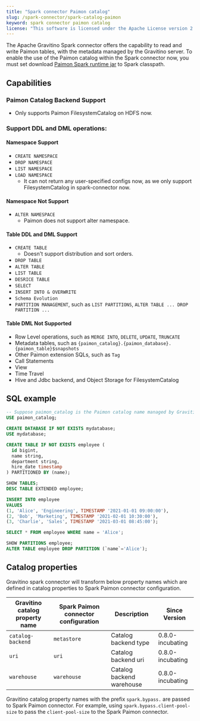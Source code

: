 ```yaml
---
title: "Spark connector Paimon catalog"
slug: /spark-connector/spark-catalog-paimon
keyword: spark connector paimon catalog
license: "This software is licensed under the Apache License version 2."
---
```


The Apache Gravitino Spark connector offers the capability to read and write Paimon tables, with the metadata managed by the Gravitino server. To enable the use of the Paimon catalog within the Spark connector now, you must set download [Paimon Spark runtime jar](https://paimon.apache.org/docs/0.8/spark/quick-start/#preparation) to Spark classpath.

## Capabilities

### Paimon Catalog Backend Support 

- Only supports Paimon FilesystemCatalog on HDFS now.

### Support DDL and DML operations:

#### Namespace Support

- `CREATE NAMESPACE`
- `DROP NAMESPACE`
- `LIST NAMESPACE`
- `LOAD NAMESPACE`
  - It can not return any user-specified configs now, as we only support FilesystemCatalog in spark-connector now.

#### Namespace Not Support

- `ALTER NAMESPACE`
  - Paimon does not support alter namespace.

#### Table DDL and DML Support

- `CREATE TABLE`
  - Doesn't support distribution and sort orders.
- `DROP TABLE`
- `ALTER TABLE`
- `LIST TABLE`
- `DESRICE TABLE`
- `SELECT`
- `INSERT INTO & OVERWRITE`
- `Schema Evolution`
- `PARTITION MANAGEMENT`, such as `LIST PARTITIONS`, `ALTER TABLE ... DROP PARTITION ...`

#### Table DML Not Supported

- Row Level operations, such as `MERGE INTO`, `DELETE`, `UPDATE`, `TRUNCATE`
- Metadata tables, such as `{paimon_catalog}.{paimon_database}.{paimon_table}$snapshots`
- Other Paimon extension SQLs, such as `Tag`
- Call Statements
- View
- Time Travel
- Hive and Jdbc backend, and Object Storage for FilesystemCatalog

## SQL example

```sql
-- Suppose paimon_catalog is the Paimon catalog name managed by Gravitino
USE paimon_catalog;

CREATE DATABASE IF NOT EXISTS mydatabase;
USE mydatabase;

CREATE TABLE IF NOT EXISTS employee (
  id bigint,
  name string,
  department string,
  hire_date timestamp
) PARTITIONED BY (name);

SHOW TABLES;
DESC TABLE EXTENDED employee;

INSERT INTO employee
VALUES
(1, 'Alice', 'Engineering', TIMESTAMP '2021-01-01 09:00:00'),
(2, 'Bob', 'Marketing', TIMESTAMP '2021-02-01 10:30:00'),
(3, 'Charlie', 'Sales', TIMESTAMP '2021-03-01 08:45:00');

SELECT * FROM employee WHERE name = 'Alice';

SHOW PARTITIONS employee;
ALTER TABLE employee DROP PARTITION (`name`='Alice');
```

## Catalog properties

Gravitino spark connector will transform below property names which are defined in catalog properties to Spark Paimon connector configuration.

| Gravitino catalog property name | Spark Paimon connector configuration | Description                                                                                                                                                                                                         | Since Version     |
|---------------------------------|--------------------------------------|---------------------------------------------------------------------------------------------------------------------------------------------------------------------------------------------------------------------|-------------------|
| `catalog-backend`               | `metastore`                          | Catalog backend type                                                                                                                                                                                                | 0.8.0-incubating  |
| `uri`                           | `uri`                                | Catalog backend uri                                                                                                                                                                                                 | 0.8.0-incubating  |
| `warehouse`                     | `warehouse`                          | Catalog backend warehouse                                                                                                                                                                                           | 0.8.0-incubating  |

Gravitino catalog property names with the prefix `spark.bypass.` are passed to Spark Paimon connector. For example, using `spark.bypass.client-pool-size` to pass the `client-pool-size` to the Spark Paimon connector.
